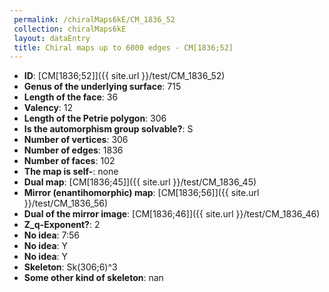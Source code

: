```yaml
--- 
 permalink: /chiralMaps6kE/CM_1836_52 
 collection: chiralMaps6kE
 layout: dataEntry
 title: Chiral maps up to 6000 edges - CM[1836;52]
---
```


- **ID**: [CM[1836;52]]({{ site.url }}/test/CM_1836_52)
- **Genus of the underlying surface**: 715
- **Length of the face**: 36
- **Valency**: 12
- **Length of the Petrie polygon**: 306
- **Is the automorphism group solvable?**: S
- **Number of vertices**: 306
- **Number of edges**: 1836
- **Number of faces**: 102
- **The map is self-**: none
- **Dual map**: [CM[1836;45]]({{ site.url }}/test/CM_1836_45)
- **Mirror (enantihomorphic) map**: [CM[1836;56]]({{ site.url }}/test/CM_1836_56)
- **Dual of the mirror image**: [CM[1836;46]]({{ site.url }}/test/CM_1836_46)
- **Z_q-Exponent?**: 2
- **No idea**:  7:56
- **No idea**: Y
- **No idea**: Y
- **Skeleton**: Sk(306;6)^3
- **Some other kind of skeleton**: nan
